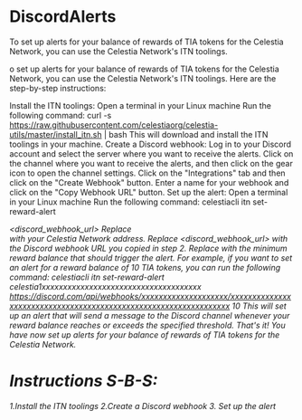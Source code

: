 # DiscordAlerts
To set up alerts for your balance of rewards of TIA tokens for the Celestia Network, you can use the Celestia Network's ITN toolings.

o set up alerts for your balance of rewards of TIA tokens for the Celestia Network, you can use the Celestia Network's ITN toolings. Here are the step-by-step instructions:

Install the ITN toolings:
Open a terminal in your Linux machine
Run the following command: curl -s https://raw.githubusercontent.com/celestiaorg/celestia-utils/master/install_itn.sh | bash
This will download and install the ITN toolings in your machine.
Create a Discord webhook:
Log in to your Discord account and select the server where you want to receive the alerts.
Click on the channel where you want to receive the alerts, and then click on the gear icon to open the channel settings.
Click on the "Integrations" tab and then click on the "Create Webhook" button.
Enter a name for your webhook and click on the "Copy Webhook URL" button.
Set up the alert:
Open a terminal in your Linux machine
Run the following command: celestiacli itn set-reward-alert <address> <discord_webhook_url> <threshold>
Replace <address> with your Celestia Network address.
Replace <discord_webhook_url> with the Discord webhook URL you copied in step 2.
Replace <threshold> with the minimum reward balance that should trigger the alert.
For example, if you want to set an alert for a reward balance of 10 TIA tokens, you can run the following command: celestiacli itn set-reward-alert celestia1xxxxxxxxxxxxxxxxxxxxxxxxxxxxxxxxxxxxx https://discord.com/api/webhooks/xxxxxxxxxxxxxxxxxxxx/xxxxxxxxxxxxxxxxxxxxxxxxxxxxxxxxxxxxxxxxxxxxxxxxxxxxxxxxxxxxxxxxx 10
This will set up an alert that will send a message to the Discord channel whenever your reward balance reaches or exceeds the specified threshold.
That's it! You have now set up alerts for your balance of rewards of TIA tokens for the Celestia Network.


# Instructions S-B-S:
1.Install the ITN toolings
2.Create a Discord webhook
3. Set up the alert
